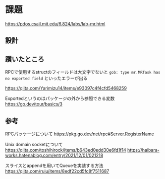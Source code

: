 # 課題
https://pdos.csail.mit.edu/6.824/labs/lab-mr.html

## 設計

## 躓いたところ
RPCで使用するstructのフィールドは大文字でないと
`gob: type mr.MRTask has no exported field`
といったエラーが出る

https://qiita.com/Yarimizu14/items/e93097c4f4cfd5468259

Exportedというのはパッケージの外から参照できる変数
https://go.dev/tour/basics/3

## 参考
RPCパッケージについて
https://pkg.go.dev/net/rpc#Server.RegisterName

Unix domain socketについて
https://qiita.com/toshihirock/items/b643ed0edd30e6fd1f14
https://haibara-works.hatenablog.com/entry/2021/12/01/021218

スライスとappendを用いてQueueを実装する方法
https://qiita.com/ruiu/items/8edf22cd5fc8f7511687


